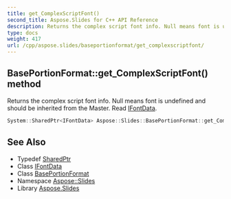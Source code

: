 ```yaml
---
title: get_ComplexScriptFont()
second_title: Aspose.Slides for C++ API Reference
description: Returns the complex script font info. Null means font is undefined and should be inherited from the Master. Read IFontData.
type: docs
weight: 417
url: /cpp/aspose.slides/baseportionformat/get_complexscriptfont/
---
```

## BasePortionFormat::get_ComplexScriptFont() method


Returns the complex script font info. Null means font is undefined and should be inherited from the Master. Read [IFontData](../../ifontdata/).

```cpp
System::SharedPtr<IFontData> Aspose::Slides::BasePortionFormat::get_ComplexScriptFont() override
```

## See Also

* Typedef [SharedPtr](../../system/sharedptr/)
* Class [IFontData](../ifontdata/)
* Class [BasePortionFormat](./)
* Namespace [Aspose::Slides](../)
* Library [Aspose.Slides](../../)